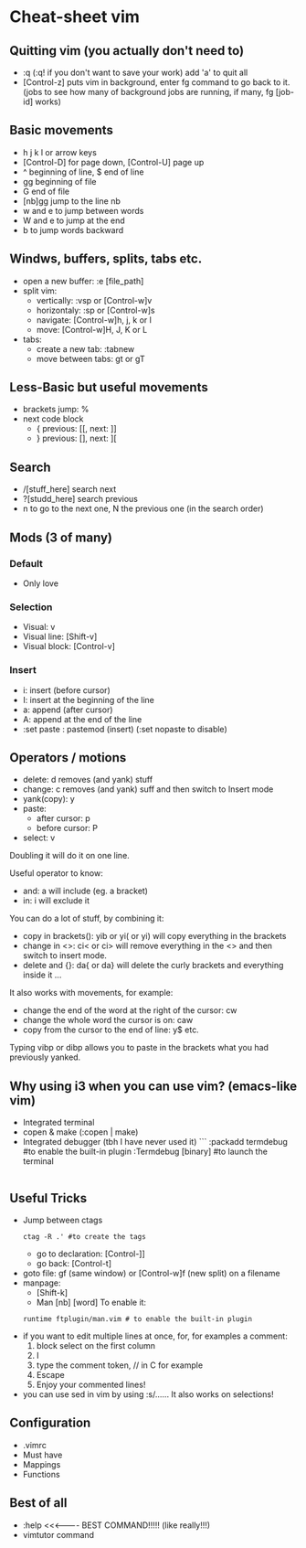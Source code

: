 Cheat-sheet vim
===============

## Quitting vim (you actually don't need to)
- :q (:q! if you don't want to save your work) add 'a' to quit all
- [Control-z] puts vim in background, enter fg command to go back to it. (jobs to see
  how many of background jobs are running, if many, fg [job-id] works)

## Basic movements
- h j k l or arrow keys
- [Control-D] for page down, [Control-U] page up
- ^ beginning of line, $ end of line
- gg beginning of file
- G end of file
- [nb]gg jump to the line nb
- w and e to jump between words
- W and e to jump at the end
- b to jump words backward

## Windws, buffers, splits, tabs etc.
- open a new buffer: :e [file_path]
- split vim:
   - vertically: :vsp or [Control-w]v
   - horizontaly: :sp or [Control-w]s
   - navigate: [Control-w]h, j, k or l
   - move: [Control-w]H, J, K or L
- tabs:
   - create a new tab: :tabnew
   - move between tabs: gt or gT

## Less-Basic but useful movements
- brackets jump: %
- next code block
   - { previous: [[, next: ]]
   - } previous: [], next: ][

## Search
- /[stuff_here] search next
- ?[studd_here] search previous
- n to go to the next one, N the previous one (in the search order)

## Mods (3 of many)
### Default
- Only love

### Selection
- Visual: v
- Visual line: [Shift-v]
- Visual block: [Control-v]

### Insert
- i: insert (before cursor)
- I: insert at the beginning of the line
- a: append (after cursor)
- A: append at the end of the line
- :set paste : pastemod (insert) (:set nopaste to disable)

## Operators / motions
- delete: d removes (and yank) stuff
- change: c removes (and yank) suff and then switch to Insert mode
- yank(copy): y
- paste:
   - after cursor: p
   - before cursor: P
- select: v

Doubling it will do it on one line.

Useful operator to know:
- and: a will include (eg. a bracket)
- in: i will exclude it

You can do a lot of stuff, by combining it:
- copy in brackets(): yib or yi( or yi) will copy everything in the brackets
- change in <>: ci< or ci> will remove everything in the <> and then switch to
  insert mode.
- delete and {}: da{ or da} will delete the curly brackets and everything
  inside it
...

It also works with movements, for example:
- change the end of the word at the right of the cursor: cw
- change the whole word the cursor is on: caw
- copy from the cursor to the end of line: y$
etc.

Typing vibp or dibp allows you to paste in the brackets what you had previously
yanked.

## Why using i3 when you can use vim? (emacs-like vim)
- Integrated terminal
- copen & make (:copen | make)
- Integrated debugger (tbh I have never used it)
      ```
   :packadd termdebug #to enable the built-in plugin
   :Termdebug [binary] #to launch the terminal
   ```

## Useful Tricks
- Jump between ctags
   ```
   ctag -R .' #to create the tags
   ```
   - go to declaration: [Control-]]
   - go back: [Control-t]
- goto file: gf (same window) or [Control-w]f (new split) on a filename
- manpage:
   - [Shift-k]
   - Man [nb] [word] To enable it:
   ```
   runtime ftplugin/man.vim # to enable the built-in plugin
   ```
- if you want to edit multiple lines at once, for, for examples a comment:
   1) block select on the first column
   2) I
   3) type the comment token, // in C for example
   4) Escape
   5) Enjoy your commented lines!
- you can use sed in vim by using :s/...... It also works on selections!

## Configuration
- .vimrc
- Must have
- Mappings
- Functions

## Best of all
- :help <<<---- BEST COMMAND!!!!! (like really!!!)
- vimtutor command
